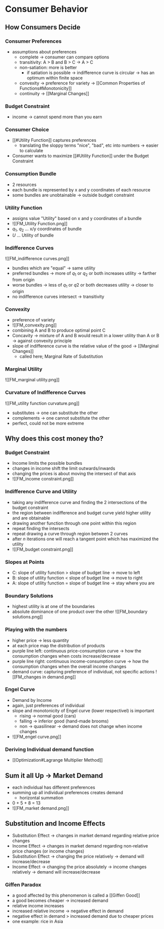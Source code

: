 # Consumer Behavior
## How Consumers Decide
### Consumer Preferences
- assumptions about preferences
	- complete -> consumer can compare options
	- transitivity: A > B and B > C -> A > C
	- non-satiation: more is better
		- if satiation is possible -> indifference curve is circular -> has an optimum within finite space
	- convexity -> preference for variety -> [[Common Properties of Functions#Monotonicity]]
	- continuity -> [[Marginal Changes]]

### Budget Constraint
- income -> cannot spend more than you earn

### Consumer Choice
- [[#Utility Function]] captures preferences 
	- translating the sloppy terms "nice", "bad", etc into numbers -> easier to calculate
- Consumer wants to maximize [[#Utility Function]] under the Budget Constraint

### Consumption Bundle
- 2 resources
- each bundle is represented by x and y coordinates of each resource
- some bundles are unobtainable -> outside budget constraint

### Utility Function
- assigns value "Utility" based on x and y coordinates of a bundle
- ![[FM_Utility Function.png]]
- $q_1$, $q_2$ ... x/y coordinates of bundle
- $U$ ... Utility of bundle

### Indifference Curves
![[FM_indifference curves.png]]
- bundles which are "equal" -> same utility
- preferred bundles -> more of $q_1$ or $q_2$ or both increases utility -> farther from origin
- worse bundles -> less of $q_1$ or $q2$ or both decreases utility -> closer to origin
- no indifference curves intersect -> transitivity

### Convexity
- preference of variety
- ![[FM_convexity.png]]
- combining A and B to produce optimal point C
- Concavity -> mixture of A and B would result in a lower utility than A or B -> against convexity principle
- slope of indifference curve is the relative value of the good -> [[Marginal Changes]]
	- called here; Marginal Rate of Substitution

### Marginal Utility
![[FM_marginal utility.png]]
### Curvature of Indifference Curves
![[FM_utility function curvature.png]]
- substitutes -> one can substitute the other
- complements -> one cannot substitute the other
- perfect, could not be more extreme

## Why does this cost money tho?
### Budget Constraint
- Income limits the possible bundles
- changes in income shift the limit outwards/inwards
- changing the prices is about moving the intersect of that axis
- ![[FM_income constraint.png]]

### Indifference Curve and Utility
- taking any indifference curve and finding the 2 intersections of the budget constraint
- the region between indifference and budget curve yield higher utility and are obtainable
- drawing another function through one point within this region
- repeat finding the intersects
- repeat drawing a curve through region between 2 curves
- after $n$ iterations one will reach a tangent point which has maximized the utility
- ![[FM_budget constraint.png]]

### Slopes at Points
- C: slope of utility function > slope of budget line -> move to left
- B: slope of utility function < slope of budget line -> move to right
- A: slope of utility function = slope of budget line -> stay where you are

### Boundary Solutions
- highest utility is at one of the boundaries
- absolute dominance of one product over the other
![[FM_boundary solutions.png]]

### Playing with the numbers
- higher price -> less quantity
- at each price map the distribution of products
- purple line left: continuous price-consumption curve -> how the consumption changes when costs increase/decrease
- purple line right: continuous income-consumption curve -> how the consumption changes when the overall income changes
- demand curve: capturing preference of individual, not specific actions
![[FM_changes in demand.png]]

### Engel Curve
- Demand by Income
- again, just preferences of individual
- slope and monotonicity of Engel curve (lower respectivel) is important
	- rising -> normal good (cars)
	- falling -> inferior good (hand-made brooms)
	- non -> quasilinear -> demand does not change when income changes
- ![[FM_engel curve.png]]

### Deriving Individual demand function
- [[Optimization#Lagrange Multiplier Method]] 

## Sum it all Up -> Market Demand
- each individual has different preferences
- summing up all individual preferences creates demand
	- horizontal summation
- 0 + 5 + 8 = 13
- ![[FM_market demand.png]]

## Substitution and Income Effects
- Substitution Effect -> changes in market demand regarding relative price changes
- Income Effect -> changes in market demand regarding non-relative price changes (or income changes)  
- Substitution Effect -> changing the price relatively -> demand will increase/decrease
- Income Effect -> changing the price absolutely -> income changes relatively -> demand will increase/decrease 

### Giffen Paradox
- a good affected by this phenomenon is called a [[Giffen Good]]
- a good becomes cheaper -> increased demand
- relative income increases
- increased relative income -> negative effect in demand
- negative effect in demand > increased demand due to cheaper prices
- one example: rice in Asia



